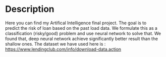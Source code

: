 # Description
Here you can find my Artifical Intelligence final project.
The goal is to predict the risk of loan based on the past load data.
We formulate this as a classification (risky/good) problem and use neural network to solve that.
We found that, deep neural network achieve significantly better result than the shallow ones.
The dataset we have used here is :
https://www.lendingclub.com/info/download-data.action
